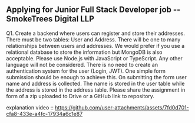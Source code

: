 ## Applying for Junior Full Stack Developer job -- SmokeTrees Digital LLP


Q1. Create a backend where users can register and store their addresses. There must be two tables: User and Address. There will be one to many relationships between users and addresses. We would prefer if you use a relational database to store the information but MongoDB is also acceptable. Please use Node.js with JavaScript or TypeScript. Any other language will not be considered. There is no need to create an authentication system for the user (Login, JWT). One simple form submission should be enough to achieve this. On submitting the form user name and address is collected. The name is stored in the user table while the address is stored in the address table. Please share the assignment in form of a zip uploaded to Drive or a GitHub link to repository.

explanation video :: https://github.com/user-attachments/assets/7fd0d701-cfa8-433e-a4fc-17934a6c1e87

